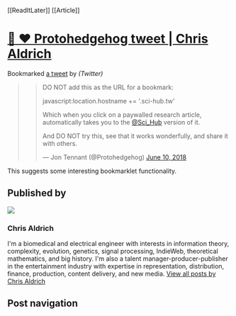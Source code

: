 [[ReadItLater]] [[Article]]

# [🔖 ❤️ Protohedgehog tweet | Chris Aldrich](https://boffosocko.com/2018/06/10/protohedgehog-tweet/)

Bookmarked [a tweet](https://twitter.com/Protohedgehog/status/1005837592275881984) by *(Twitter)*

> > DO NOT add this as the URL for a bookmark:
> > 
> > javascript:location.hostname += '.sci-hub.tw'
> > 
> > Which when you click on a paywalled research article, automatically takes you to the [@Sci\_Hub](https://twitter.com/Sci_Hub?ref_src=twsrc%5Etfw) version of it.
> > 
> > And DO NOT try this, see that it works wonderfully, and share it with others.
> > 
> > — Jon Tennant (@Protohedgehog) [June 10, 2018](https://twitter.com/Protohedgehog/status/1005837592275881984?ref_src=twsrc%5Etfw)

This suggests some interesting bookmarklet functionality.

## Published by

![](https://secure.gravatar.com/avatar/d5fb4e498fe609cc29b04e5b7ad688c4?s=56&d=identicon&r=pg)

### Chris Aldrich

I'm a biomedical and electrical engineer with interests in information theory, complexity, evolution, genetics, signal processing, IndieWeb, theoretical mathematics, and big history. I'm also a talent manager-producer-publisher in the entertainment industry with expertise in representation, distribution, finance, production, content delivery, and new media. [View all posts by Chris Aldrich](https://boffosocko.com/author/chrisaldrich/)

## Post navigation